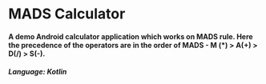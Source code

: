 # MADS Calculator
#### A demo Android calculator application which works on MADS rule. Here the precedence of the operators are in the order of MADS - M (*) > A(+) > D(/) > S(-).

##### Language: Kotlin
